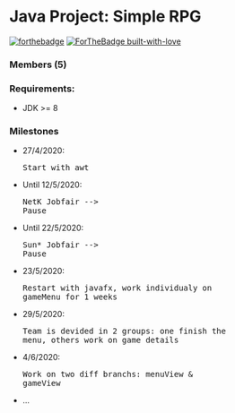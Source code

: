 # Java Project: Simple RPG
[![forthebadge](https://forthebadge.com/images/badges/made-with-java.svg)](https://forthebadge.com)
[![ForTheBadge built-with-love](http://ForTheBadge.com/images/badges/built-with-love.svg)](https://github.com/minhld99/JavaRPG)
### Members (5)

### Requirements:
   - JDK >= 8 
### Milestones
   - 27/4/2020:       <pre></code>Start with awt</code></pre>
   - Until 12/5/2020: <pre></code>NetK Jobfair --> Pause</code></pre>
   - Until 22/5/2020: <pre></code>Sun* Jobfair --> Pause</code></pre>
   - 23/5/2020:       <pre></code>Restart with javafx, work individualy on gameMenu for 1 weeks</code></pre>
   - 29/5/2020:       <pre></code>Team is devided in 2 groups: one finish the menu, others work on game details</code></pre>
   - 4/6/2020:        <pre></code>Work on two diff branchs: menuView & gameView</code></pre>
- ...
